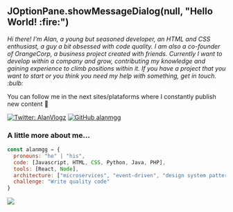 <h2> JOptionPane.showMessageDialog(null, "Hello World! :fire:") </h2>
<p><em>Hi there! I'm Alan, a young but seasoned developer, an HTML and CSS enthusiast, a guy a bit obsessed with code quality. I am also a co-founder of OrangeCorp, a business project created with friends. Currently I want to develop within a company and grow, contributing my knowledge and gaining experience to climb positions within it. If you have a project that you want to start or you think you need my help with something, get in touch. :bulb:
</em></p>

You can follow me in the next sites/plataforms where I constantly publish new content :page_facing_up:
</em></p>
[![Twitter: AlanVlogz](https://img.shields.io/twitter/follow/AlanVlogz?style=social)](https://twitter.com/AlanVlogz)
[![GitHub alanmgg](https://img.shields.io/github/followers/alanmgg?label=follow&style=social)](https://github.com/alanmgg)

### A little more about me... 


```javascript
const alanmgg = {
  pronouns: "he" | "his",
  code: [Javascript, HTML, CSS, Python, Java, PHP],
  tools: [React, Node],
  architecture: ["microservices", "event-driven", "design system pattern"],
  challenge: "Write quality code"
}
```
<img src="https://gifmaniacos.es/wp-content/uploads/2017/03/gif-dinosaurio-terrible-gifmaniacos.es-6.gif">
